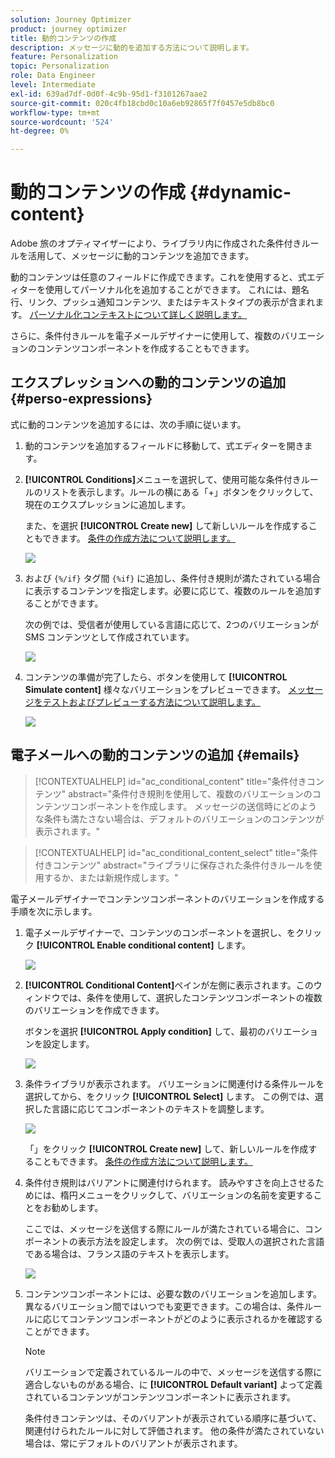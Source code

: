 ```yaml
---
solution: Journey Optimizer
product: journey optimizer
title: 動的コンテンツの作成
description: メッセージに動的を追加する方法について説明します。
feature: Personalization
topic: Personalization
role: Data Engineer
level: Intermediate
exl-id: 639ad7df-0d0f-4c9b-95d1-f3101267aae2
source-git-commit: 020c4fb18cbd0c10a6eb92865f7f0457e5db8bc0
workflow-type: tm+mt
source-wordcount: '524'
ht-degree: 0%

---
```


# 動的コンテンツの作成 {#dynamic-content}

Adobe 旅のオプティマイザーにより、ライブラリ内に作成された条件付きルールを活用して、メッセージに動的コンテンツを追加できます。

動的コンテンツは任意のフィールドに作成できます。これを使用すると、式エディターを使用してパーソナル化を追加することができます。 これには、題名行、リンク、プッシュ通知コンテンツ、またはテキストタイプの表示が含まれます。 [パーソナル化コンテキストについて詳しく説明します。](personalization-contexts.md)

さらに、条件付きルールを電子メールデザイナーに使用して、複数のバリエーションのコンテンツコンポーネントを作成することもできます。

## エクスプレッションへの動的コンテンツの追加 {#perso-expressions}

式に動的コンテンツを追加するには、次の手順に従います。

1. 動的コンテンツを追加するフィールドに移動して、式エディターを開きます。

1. **[!UICONTROL Conditions]**&#x200B;メニューを選択して、使用可能な条件付きルールのリストを表示します。ルールの横にある「+」ボタンをクリックして、現在のエクスプレッションに追加します。

   また、を選択 **[!UICONTROL Create new]** して新しいルールを作成することもできます。 [条件の作成方法について説明します。](create-conditions.md)

   ![](assets/conditions-expression.png)

1. および `{%/if}` タグ間 `{%if}` に追加し、条件付き規則が満たされている場合に表示するコンテンツを指定します。必要に応じて、複数のルールを追加することができます。

   次の例では、受信者が使用している言語に応じて、2つのバリエーションが SMS コンテンツとして作成されています。

   ![](assets/conditions-language-sample.png)

1. コンテンツの準備が完了したら、ボタンを使用して **[!UICONTROL Simulate content]** 様々なバリエーションをプレビューできます。 [メッセージをテストおよびプレビューする方法について説明します。](../email/preview.md)

   ![](assets/conditions-preview.png)

## 電子メールへの動的コンテンツの追加 {#emails}

>[!CONTEXTUALHELP]
>id="ac_conditional_content"
>title="条件付きコンテンツ"
>abstract="条件付き規則を使用して、複数のバリエーションのコンテンツコンポーネントを作成します。 メッセージの送信時にどのような条件も満たさない場合は、デフォルトのバリエーションのコンテンツが表示されます。"

>[!CONTEXTUALHELP]
>id="ac_conditional_content_select"
>title="条件付きコンテンツ"
>abstract="ライブラリに保存された条件付きルールを使用するか、または新規作成します。"

電子メールデザイナーでコンテンツコンポーネントのバリエーションを作成する手順を次に示します。

1. 電子メールデザイナーで、コンテンツのコンポーネントを選択し、をクリック **[!UICONTROL Enable conditional content]** します。

   ![](assets/conditions-enable-conditional.png)

1. **[!UICONTROL Conditional Content]**&#x200B;ペインが左側に表示されます。このウィンドウでは、条件を使用して、選択したコンテンツコンポーネントの複数のバリエーションを作成できます。

   ボタンを選択 **[!UICONTROL Apply condition]** して、最初のバリエーションを設定します。

   ![](assets/conditions-apply.png)

1. 条件ライブラリが表示されます。 バリエーションに関連付ける条件ルールを選択してから、をクリック **[!UICONTROL Select]** します。 この例では、選択した言語に応じてコンポーネントのテキストを調整します。

   ![](assets/conditions-select.png)

   「」をクリック **[!UICONTROL Create new]** して、新しいルールを作成することもできます。 [条件の作成方法について説明します。](create-conditions.md)

1. 条件付き規則はバリアントに関連付けられます。 読みやすさを向上させるためには、楕円メニューをクリックして、バリエーションの名前を変更することをお勧めします。

   ここでは、メッセージを送信する際にルールが満たされている場合に、コンポーネントの表示方法を設定します。 次の例では、受取人の選択された言語である場合は、フランス語のテキストを表示します。

   ![](assets/conditions-design.png)

1. コンテンツコンポーネントには、必要な数のバリエーションを追加します。 異なるバリエーション間ではいつでも変更できます。この場合は、条件ルールに応じてコンテンツコンポーネントがどのように表示されるかを確認することができます。

   >[!NOTE]
   >バリエーションで定義されているルールの中で、メッセージを送信する際に適合しないものがある場合、に **[!UICONTROL Default variant]** よって定義されているコンテンツがコンテンツコンポーネントに表示されます。
   >
   >条件付きコンテンツは、そのバリアントが表示されている順序に基づいて、関連付けられたルールに対して評価されます。 他の条件が満たされていない場合は、常にデフォルトのバリアントが表示されます。
